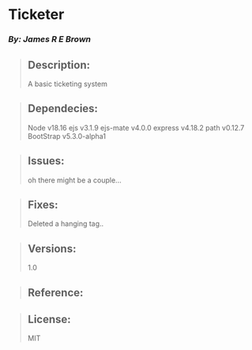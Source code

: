 # Ticketer
### *By: James R E Brown*

> ## Description:  
>  A basic ticketing system
>  
>  
  
> ## Dependecies:
> Node v18.16
> ejs v3.1.9
> ejs-mate v4.0.0
> express v4.18.2
> path v0.12.7
> BootStrap v5.3.0-alpha1
  
> ## Issues:  
> oh there might be a couple...
>
>  
  
> ## Fixes:  
> Deleted a hanging tag..
  
> ## Versions:  
> 1.0
>
>  

> ## Reference:  
> 
>   
> 
>

> ## License:
> MIT

